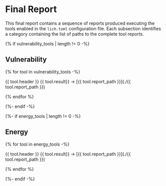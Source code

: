 # Final Report

This final report contains a sequence of reports produced executing the tools
enabled in the `lich.toml` configuration file. Each subsection identifies
a category containing the list of paths to the complete tool reports.

{% if vulnerability_tools | length != 0 -%}

## Vulnerability

{% for tool in vulnerability_tools -%}

{{ tool.header }} {{ tool.result}} -> [{{ tool.report_path }}](./{{ tool.report_path }})

{% endfor %}

{%- endif -%}

{%- if energy_tools | length != 0 -%}

## Energy

{% for tool in energy_tools -%}

{{ tool.header }} {{ tool.result}} -> [{{ tool.report_path }}](./{{ tool.report_path }})

{% endfor %}

{%- endif -%}
